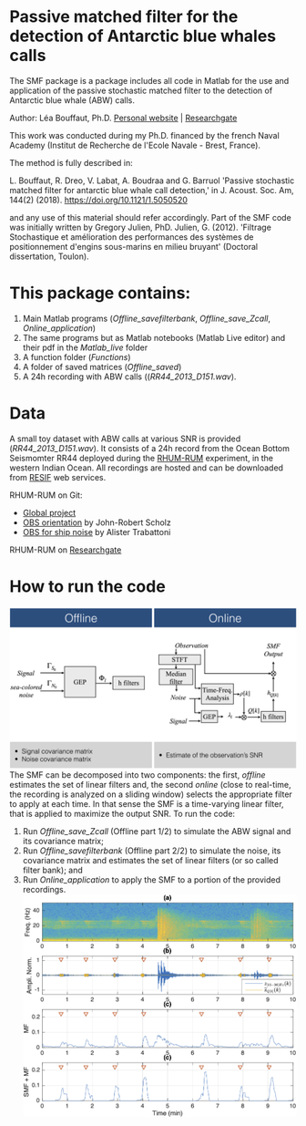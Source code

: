 # Passive matched filter for the detection of Antarctic blue whales calls
The SMF package is a package includes all code in Matlab for the use and application of the passive stochastic matched filter to the detection of Antarctic blue whale (ABW) calls. 

Author: Léa Bouffaut, Ph.D. [Personal website](https://leabouffaut.home.blog) | [Researchgate](https://www.researchgate.net/profile/Lea_Bouffaut)

This work was conducted during my Ph.D. financed by the french Naval Academy (Institut de Recherche de l'Ecole Navale - Brest, France).

The method is fully described in:

L. Bouffaut, R. Dreo, V. Labat, A. Boudraa and G. Barruol 'Passive stochastic matched filter for antarctic blue whale call detection,' in J. Acoust. Soc. Am, 144(2) (2018).  https://doi.org/10.1121/1.5050520

and any use of this material should refer accordingly. Part of the SMF code was initially written by Gregory Julien, PhD. Julien, G. (2012). 'Filtrage Stochastique et amélioration des performances des systèmes de positionnement d'engins sous-marins en milieu bruyant' (Doctoral dissertation, Toulon).

# This package contains:
1. Main Matlab programs (<i>Offline_savefilterbank</i>, <i>Offline_save_Zcall</i>, <i>Online_application</i>)
1. The same programs but as Matlab notebooks (Matlab Live editor) and their pdf in the <i>Matlab_live</i> folder
1. A function folder (<i>Functions</i>)
1. A folder of saved matrices (<i>Offline_saved</i>)
1. A 24h recording with ABW calls ((<i>RR44_2013_D151.wav</i>).

# Data
A small toy dataset with ABW calls at various SNR is provided (<i>RR44_2013_D151.wav</i>). It consists of a 24h record from the Ocean Bottom Seismomter RR44 deployed during the [RHUM-RUM](http://www.rhum-rum.net/en/) experiment, in the western Indian Ocean. All recordings are hosted and can be downloaded from [RESIF](https://www.resif.fr/) web services.

RHUM-RUM on Git: 
- [Global project](https://github.com/rhum-rum)
- [OBS orientation](https://gitlab.com/johnrobertscholz/ppol) by John-Robert Scholz
- [OBS for ship noise](https://github.com/atrabattoni/obsea) by Alister Trabattoni

RHUM-RUM on [Researchgate](https://www.researchgate.net/project/RHUM-RUM)

# How to run the code
![SMF Scheme](https://github.com/leabouffaut/SMF_package/blob/master/Passive_SMF_scheme.png)
The SMF can be decomposed into two components: the first, <i>offline</i> estimates the set of linear filters  and, the second <i>online</i> (close to real-time, the recording is analyzed on a sliding window) selects the appropriate filter to apply at each time. In that sense the SMF is a time-varying linear filter, that is applied to maximize the output SNR.
To run the code:
1. Run <i>Offline_save_Zcall</i> (Offline part 1/2) to simulate the ABW signal and its covariance matrix;
1. Run <i>Offline_savefilterbank</i> (Offline part 2/2) to simulate the noise, its covariance matrix and estimates the set of linear filters (or so called filter bank); and
1. Run <i>Online_application</i> to apply the SMF to a portion of the provided recordings.
![SMF application](https://github.com/leabouffaut/SMF_package/blob/master/MAI_150_RR44.png)
